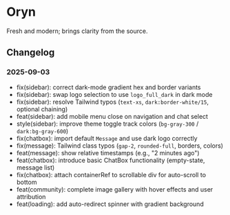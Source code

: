 # Oryn
Fresh and modern; brings clarity from the source.

## Changelog

### 2025-09-03
- fix(sidebar): correct dark-mode gradient hex and border variants
- fix(sidebar): swap logo selection to use `logo_full_dark` in dark mode
- fix(sidebar): resolve Tailwind typos (`text-xs`, `dark:border-white/15`, optional chaining)
- feat(sidebar): add mobile menu close on navigation and chat select
- style(sidebar): improve theme toggle track colors (`bg-gray-300` / `dark:bg-gray-600`)
 - fix(chatbox): import default `Message` and use dark logo correctly
 - fix(message): Tailwind class typos (`gap-2`, `rounded-full`, borders, colors)
 - feat(message): show relative timestamps (e.g., "2 minutes ago")
 - feat(chatbox): introduce basic ChatBox functionality (empty-state, message list)
 - fix(chatbox): attach containerRef to scrollable div for auto-scroll to bottom
- feat(community): complete image gallery with hover effects and user attribution
- feat(loading): add auto-redirect spinner with gradient background

